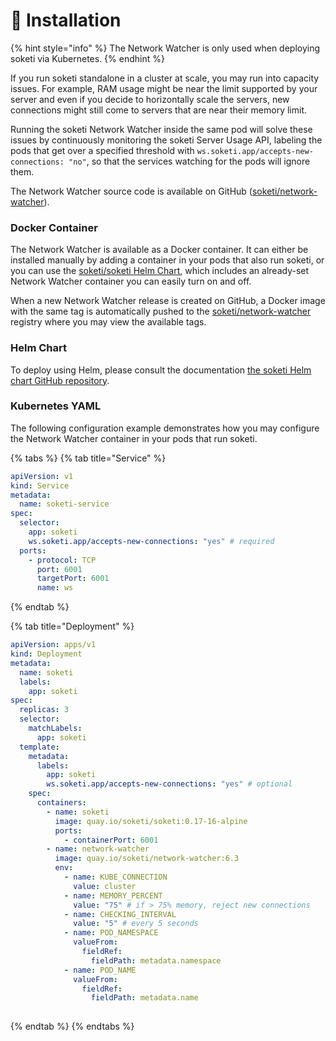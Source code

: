 # 🚀 Installation

{% hint style="info" %}
The Network Watcher is only used when deploying soketi via Kubernetes.
{% endhint %}

If you run soketi standalone in a cluster at scale, you may run into capacity issues. For example, RAM usage might be near the limit supported by your server and even if you decide to horizontally scale the servers, new connections might still come to servers that are near their memory limit.

Running the soketi Network Watcher inside the same pod will solve these issues by continuously monitoring the soketi Server Usage API, labeling the pods that get over a specified threshold with `ws.soketi.app/accepts-new-connections: "no"`, so that the services watching for the pods will ignore them.

The Network Watcher source code is available on GitHub ([soketi/network-watcher](https://github.com/soketi/network-watcher)).

### Docker Container

The Network Watcher is available as a Docker container. It can either be installed manually by adding a container in your pods that also run soketi, or you can use the [soketi/soketi Helm Chart](https://github.com/soketi/charts/tree/master/charts/soketi), which includes an already-set Network Watcher container you can easily turn on and off.

When a new Network Watcher release is created on GitHub, a Docker image with the same tag is automatically pushed to the [soketi/network-watcher](https://hub.docker.com/r/soketi/network-watcher) registry where you may view the available tags.

### Helm Chart

To deploy using Helm, please consult the documentation [the soketi Helm chart GitHub repository](https://github.com/soketi/charts/tree/master/charts/soketi).

### Kubernetes YAML

The following configuration example demonstrates how you may configure the Network Watcher container in your pods that run soketi.

{% tabs %}
{% tab title="Service" %}
```yaml
apiVersion: v1
kind: Service
metadata:
  name: soketi-service
spec:
  selector:
    app: soketi
    ws.soketi.app/accepts-new-connections: "yes" # required
  ports:
    - protocol: TCP
      port: 6001
      targetPort: 6001
      name: ws
```
{% endtab %}

{% tab title="Deployment" %}
```yaml
apiVersion: apps/v1
kind: Deployment
metadata:
  name: soketi
  labels:
    app: soketi
spec:
  replicas: 3
  selector:
    matchLabels:
      app: soketi
  template:
    metadata:
      labels:
        app: soketi
        ws.soketi.app/accepts-new-connections: "yes" # optional
    spec:
      containers:
        - name: soketi
          image: quay.io/soketi/soketi:0.17-16-alpine
          ports:
            - containerPort: 6001
        - name: network-watcher
          image: quay.io/soketi/network-watcher:6.3
          env:
            - name: KUBE_CONNECTION
              value: cluster
            - name: MEMORY_PERCENT
              value: "75" # if > 75% memory, reject new connections
            - name: CHECKING_INTERVAL
              value: "5" # every 5 seconds
            - name: POD_NAMESPACE
              valueFrom:
                fieldRef:
                  fieldPath: metadata.namespace
            - name: POD_NAME
              valueFrom:
                fieldRef:
                  fieldPath: metadata.name
          
```
{% endtab %}
{% endtabs %}
